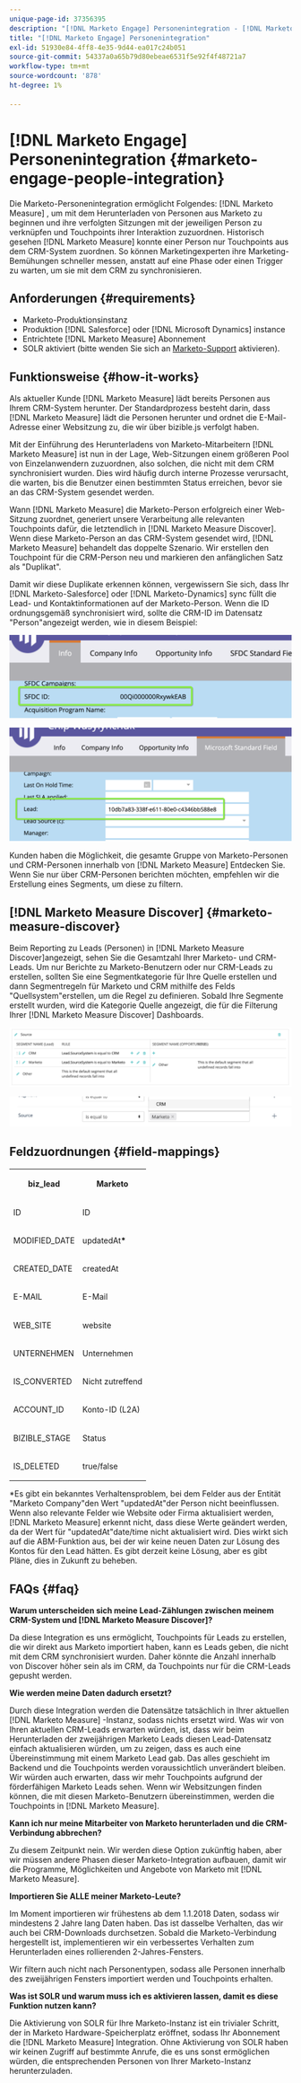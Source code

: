 ```yaml
---
unique-page-id: 37356395
description: "[!DNL Marketo Engage] Personenintegration - [!DNL Marketo Measure] - Produktdokumentation"
title: "[!DNL Marketo Engage] Personenintegration"
exl-id: 51930e84-4ff8-4e35-9d44-ea017c24b051
source-git-commit: 54337a0a65b79d80ebeae6531f5e92f4f48721a7
workflow-type: tm+mt
source-wordcount: '878'
ht-degree: 1%

---
```


# [!DNL Marketo Engage] Personenintegration {#marketo-engage-people-integration}

Die Marketo-Personenintegration ermöglicht Folgendes: [!DNL Marketo Measure] , um mit dem Herunterladen von Personen aus Marketo zu beginnen und ihre verfolgten Sitzungen mit der jeweiligen Person zu verknüpfen und Touchpoints ihrer Interaktion zuzuordnen. Historisch gesehen [!DNL Marketo Measure] konnte einer Person nur Touchpoints aus dem CRM-System zuordnen. So können Marketingexperten ihre Marketing-Bemühungen schneller messen, anstatt auf eine Phase oder einen Trigger zu warten, um sie mit dem CRM zu synchronisieren.

## Anforderungen {#requirements}

* Marketo-Produktionsinstanz
* Produktion [!DNL Salesforce] oder [!DNL Microsoft Dynamics] instance
* Entrichtete [!DNL Marketo Measure] Abonnement
* SOLR aktiviert (bitte wenden Sie sich an [Marketo-Support](https://nation.marketo.com/t5/Support/ct-p/Support) aktivieren).

## Funktionsweise {#how-it-works}

Als aktueller Kunde [!DNL Marketo Measure] lädt bereits Personen aus Ihrem CRM-System herunter. Der Standardprozess besteht darin, dass [!DNL Marketo Measure] lädt die Personen herunter und ordnet die E-Mail-Adresse einer Websitzung zu, die wir über bizible.js verfolgt haben.

Mit der Einführung des Herunterladens von Marketo-Mitarbeitern [!DNL Marketo Measure] ist nun in der Lage, Web-Sitzungen einem größeren Pool von Einzelanwendern zuzuordnen, also solchen, die nicht mit dem CRM synchronisiert wurden. Dies wird häufig durch interne Prozesse verursacht, die warten, bis die Benutzer einen bestimmten Status erreichen, bevor sie an das CRM-System gesendet werden.

Wann [!DNL Marketo Measure] die Marketo-Person erfolgreich einer Web-Sitzung zuordnet, generiert unsere Verarbeitung alle relevanten Touchpoints dafür, die letztendlich in [!DNL Marketo Measure Discover]. Wenn diese Marketo-Person an das CRM-System gesendet wird, [!DNL Marketo Measure] behandelt das doppelte Szenario. Wir erstellen den Touchpoint für die CRM-Person neu und markieren den anfänglichen Satz als &quot;Duplikat&quot;.

Damit wir diese Duplikate erkennen können, vergewissern Sie sich, dass Ihr [!DNL Marketo-Salesforce] oder [!DNL Marketo-Dynamics] sync füllt die Lead- und Kontaktinformationen auf der Marketo-Person. Wenn die ID ordnungsgemäß synchronisiert wird, sollte die CRM-ID im Datensatz &quot;Person&quot;angezeigt werden, wie in diesem Beispiel:

![](assets/5a.png)

![](assets/5b.png)

Kunden haben die Möglichkeit, die gesamte Gruppe von Marketo-Personen und CRM-Personen innerhalb von [!DNL Marketo Measure] Entdecken Sie. Wenn Sie nur über CRM-Personen berichten möchten, empfehlen wir die Erstellung eines Segments, um diese zu filtern.

## [!DNL Marketo Measure Discover] {#marketo-measure-discover}

Beim Reporting zu Leads (Personen) in [!DNL Marketo Measure Discover]angezeigt, sehen Sie die Gesamtzahl Ihrer Marketo- und CRM-Leads. Um nur Berichte zu Marketo-Benutzern oder nur CRM-Leads zu erstellen, sollten Sie eine Segmentkategorie für Ihre Quelle erstellen und dann Segmentregeln für Marketo und CRM mithilfe des Felds &quot;Quellsystem&quot;erstellen, um die Regel zu definieren. Sobald Ihre Segmente erstellt wurden, wird die Kategorie Quelle angezeigt, die für die Filterung Ihrer [!DNL Marketo Measure Discover] Dashboards.

![](assets/bizible-discover-1.png)

![](assets/bizible-discover-2.png)

## Feldzuordnungen {#field-mappings}

<table> 
 <colgroup> 
  <col> 
  <col> 
 </colgroup> 
 <tbody> 
  <tr> 
   <th><p><strong>biz_lead</strong></p></th> 
   <th><p><strong>Marketo</strong></p></th> 
  </tr> 
  <tr> 
   <td><p>ID</p></td> 
   <td><p>ID</p></td> 
  </tr> 
  <tr> 
   <td><p>MODIFIED_DATE</p></td> 
   <td><p>updatedAt<strong>*</strong></p></td> 
  </tr> 
  <tr> 
   <td><p>CREATED_DATE</p></td> 
   <td><p>createdAt</p></td> 
  </tr> 
  <tr> 
   <td><p>E-MAIL</p></td> 
   <td><p>E-Mail</p></td> 
  </tr> 
  <tr> 
   <td><p>WEB_SITE</p></td> 
   <td><p>website</p></td> 
  </tr> 
  <tr> 
   <td><p>UNTERNEHMEN</p></td> 
   <td><p>Unternehmen</p></td> 
  </tr> 
  <tr> 
   <td><p>IS_CONVERTED</p></td> 
   <td><p>Nicht zutreffend</p></td> 
  </tr> 
  <tr> 
   <td><p>ACCOUNT_ID</p></td> 
   <td><p>Konto-ID (L2A)</p></td> 
  </tr> 
  <tr> 
   <td><p>BIZIBLE_STAGE</p></td> 
   <td><p>Status</p></td> 
  </tr> 
  <tr> 
   <td><p>IS_DELETED</p></td> 
   <td><p>true/false</p></td> 
  </tr> 
 </tbody> 
</table>

*Es gibt ein bekanntes Verhaltensproblem, bei dem Felder aus der Entität &quot;Marketo Company&quot;den Wert &quot;updatedAt&quot;der Person nicht beeinflussen. Wenn also relevante Felder wie Website oder Firma aktualisiert werden, [!DNL Marketo Measure] erkennt nicht, dass diese Werte geändert werden, da der Wert für &quot;updatedAt&quot;date/time nicht aktualisiert wird. Dies wirkt sich auf die ABM-Funktion aus, bei der wir keine neuen Daten zur Lösung des Kontos für den Lead hätten. Es gibt derzeit keine Lösung, aber es gibt Pläne, dies in Zukunft zu beheben.

## FAQs {#faq}

**Warum unterscheiden sich meine Lead-Zählungen zwischen meinem CRM-System und [!DNL Marketo Measure Discover]?**

Da diese Integration es uns ermöglicht, Touchpoints für Leads zu erstellen, die wir direkt aus Marketo importiert haben, kann es Leads geben, die nicht mit dem CRM synchronisiert wurden. Daher könnte die Anzahl innerhalb von Discover höher sein als im CRM, da Touchpoints nur für die CRM-Leads gepusht werden.

**Wie werden meine Daten dadurch ersetzt?**

Durch diese Integration werden die Datensätze tatsächlich in Ihrer aktuellen [!DNL Marketo Measure] -Instanz, sodass nichts ersetzt wird. Was wir von Ihren aktuellen CRM-Leads erwarten würden, ist, dass wir beim Herunterladen der zweijährigen Marketo Leads diesen Lead-Datensatz einfach aktualisieren würden, um zu zeigen, dass es auch eine Übereinstimmung mit einem Marketo Lead gab. Das alles geschieht im Backend und die Touchpoints werden voraussichtlich unverändert bleiben. Wir würden auch erwarten, dass wir mehr Touchpoints aufgrund der förderfähigen Marketo Leads sehen. Wenn wir Websitzungen finden können, die mit diesen Marketo-Benutzern übereinstimmen, werden die Touchpoints in [!DNL Marketo Measure].

**Kann ich nur meine Mitarbeiter von Marketo herunterladen und die CRM-Verbindung abbrechen?**

Zu diesem Zeitpunkt nein. Wir werden diese Option zukünftig haben, aber wir müssen andere Phasen dieser Marketo-Integration aufbauen, damit wir die Programme, Möglichkeiten und Angebote von Marketo mit [!DNL Marketo Measure].

**Importieren Sie ALLE meiner Marketo-Leute?**

Im Moment importieren wir frühestens ab dem 1.1.2018 Daten, sodass wir mindestens 2 Jahre lang Daten haben. Das ist dasselbe Verhalten, das wir auch bei CRM-Downloads durchsetzen. Sobald die Marketo-Verbindung hergestellt ist, implementieren wir ein verbessertes Verhalten zum Herunterladen eines rollierenden 2-Jahres-Fensters.

Wir filtern auch nicht nach Personentypen, sodass alle Personen innerhalb des zweijährigen Fensters importiert werden und Touchpoints erhalten.

**Was ist SOLR und warum muss ich es aktivieren lassen, damit es diese Funktion nutzen kann?**

Die Aktivierung von SOLR für Ihre Marketo-Instanz ist ein trivialer Schritt, der in Marketo Hardware-Speicherplatz eröffnet, sodass Ihr Abonnement die [!DNL Marketo Measure] Integration. Ohne Aktivierung von SOLR haben wir keinen Zugriff auf bestimmte Anrufe, die es uns sonst ermöglichen würden, die entsprechenden Personen von Ihrer Marketo-Instanz herunterzuladen.
